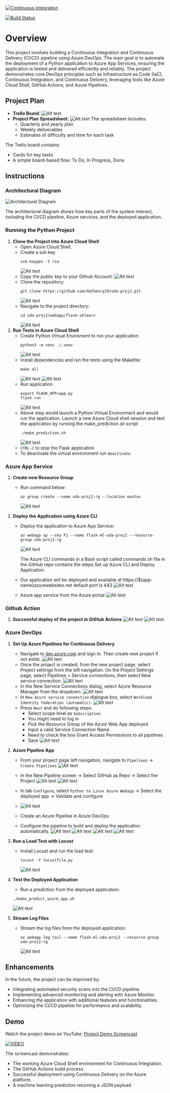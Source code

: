[![Continuous Integration](https://github.com/datkenry29/uda-proj2/actions/workflows/main.yaml/badge.svg)](https://github.com/datkenry29/uda-proj2/actions/workflows/main.yaml)

[![Build Status](https://dev.azure.com/datquoc292001/uda-proj2/_apis/build/status%2Fdatkenry29.uda-proj2?branchName=master)](https://dev.azure.com/datquoc292001/uda-proj2/_build/latest?definitionId=3&branchName=master)

# Overview

This project involves building a Continuous Integration and Continuous Delivery (CI/CD) pipeline using Azure DevOps. The main goal is to automate the deployment of a Python application to Azure App Services, ensuring the application is tested and delivered efficiently and reliably. The project demonstrates core DevOps principles such as Infrastructure as Code (IaC), Continuous Integration, and Continuous Delivery, leveraging tools like Azure Cloud Shell, GitHub Actions, and Azure Pipelines.

## Project Plan

- **Trello Board**:
  ![Alt text](board.png)
- **Project Plan Spreadsheet**:
  ![Alt text](table.png)
  The spreadsheet includes:
  - Quarterly and yearly plan
  - Weekly deliverables
  - Estimates of difficulty and time for each task

The Trello board contains:

- Cards for key tasks
- A simple board-based flow: To Do, In Progress, Done

## Instructions

### Architectural Diagram

![Architectural Diagram](diagram.png)

The architectural diagram shows how key parts of the system interact, including the CI/CD pipeline, Azure services, and the deployed application.

### Running the Python Project

1. **Clone the Project into Azure Cloud Shell**
   - Open Azure Cloud Shell.
   - Create a ssh key
     ```
     ssh-keygen -t rsa
     ```
     ![Alt text](screenshots/image.png)
   - Copy the public key to your Github Account:
     ![Alt text](screenshots/image-1.png)
   - Clone the repository:
     ```
     git clone https://github.com/datkenry29/uda-proj2.git
     ```
     ![Alt text](screenshots/image-2.png)
   - Navigate to the project directory:
     ```
     cd uda-proj2/webapp/flask-sklearn
     ```
     ![Alt text](screenshots/image-3.png)
2. **Run Tests in Azure Cloud Shell**
   - Create Python Virtual Enviroment to run your application
     ```
     python3 -m venv ./.venv
     ```
     ![Alt text](screenshots/image-4.png)
   - Install dependencies and run the tests using the Makefile:
     ```
     make all
     ```
     ![Alt text](screenshots/image-5.png)
     ![Alt text](screenshots/image-6.png)
   - Run application
     ```
     export FLASK_APP=app.py
     flask run
     ```
     ![Alt text](screenshots/image-7.png)
   - Above step would launch a Python Virtual Environment and would run the application. Launch a new Azure Cloud shell session and test the application by running the make_prediction.sh script
     ```
     ./make_prediction.sh
     ```
     ![Alt text](screenshots/image-8.png)
   - `CTRL-C` to stop the Flask application
   - To deactivate the virtual environment run `deactivate`

### Azure App Service

1. **Create new Resource Group**
   - Run command below:
     ```
     az group create --name uda-proj2-rg --location eastus
     ```
     ![Alt text](screenshots/image-9.png)
2. **Deploy the Application using Azure CLI**

   - Deploy the application to Azure App Service:

     ```
     az webapp up --sku F1 --name flask-ml-uda-proj2 --resource-group uda-proj2-rg
     ```

     ![Alt text](screenshots/image-10.png)

     The Azure CLI commands in a Bash script called commands.sh file in the GitHub repo contains the steps Set up Azure CLI and Deploy Application

   - Our application will be deployed and available at https://${app-name}azurewebsites.net default port is 443
     ![Alt text](screenshots/image-11.png)
   - Azure app service from the Azure portal
     ![Alt text](screenshots/image-12.png)

### Github Action

1. **Successful deploy of the project in GitHub Actions**
   ![Alt text](screenshots/image-13.png)
   ![Alt text](screenshots/image-14.png)

### Azure DevOps

1. **Set Up Azure Pipelines for Continuous Delivery**
   - Navigate to [dev.azure.com](dev.azure.com) and sign in. Then create new project if not exitst.
     ![Alt text](screenshots/image-15.png)
   - Once the project is created, from the new project page, select Project settings from the left navigation. On the Project Settings page, select Pipelines > Service connections, then select New service connection.
     ![Alt text](screenshots/image-16.png)
   - In the New Service Connections dialog, select Azure Resource Manager from the dropdown.
     ![Alt text](screenshots/image-17.png)
   - In `New Azure service connection` dialogue box, select `Workload Identity federation (automatic)`.
     ![Alt text](screenshots/image-18.png)
   - Press `Next` and do following steps:
     - Select scope level as `Subscription`
     - You might need to log in
     - Pick the Resource Group of the Azure Web App deployed
     - Input a valid Service Connection Name
     - Need to check the box Grant Access Permissions to all pipelines
     - Save
       ![Alt text](screenshots/image-19.png)
2. **Azure Pipeline App**

   - From your project page left navigation, navigate to `Pipelines` -> `Create Pipelines`
     ![Alt text](screenshots/image-20.png)
   - In the New Pipeline screen -> Select GitHub as Repo -> Select the Project
     ![Alt text](screenshots/image-21.png)
     ![Alt text](screenshots/image-22.png)
   - In tab `Configure`, select `Python to Linux Azure Webapp` -> Select the deployed app -> Validate and configure
   - ![Alt text](screenshots/image-23.png)

   - Create an Azure Pipeline in Azure DevOps.
   - Configure the pipeline to build and deploy the application automatically.
     ![Alt text](screenshots/image-24.png)
     ![Alt text](screenshots/image-25.png)
     ![Alt text](screenshots/image-26.png)
     ![Alt text](screenshots/image-27.png)

3. **Run a Load Test with Locust**

   - Install Locust and run the load test:
     ```
     locust -f locustfile.py
     ```
     ![Alt text](screenshots/image-32.png)

4. **Test the Deployed Application**

   - Run a prediction from the deployed application:

   ```
   ./make_predict_azure_app.sh
   ```

   ![Alt text](screenshots/image-28.png)

5. **Stream Log Files**
   - Stream the log files from the deployed application:
     ```
     az webapp log tail --name flask-ml-uda-proj2 --resource-group uda-proj2-rg
     ```
     ![Alt text](screenshots/image-29.png)

## Enhancements

In the future, the project can be improved by:

- Integrating automated security scans into the CI/CD pipeline.
- Implementing advanced monitoring and alerting with Azure Monitor.
- Enhancing the application with additional features and functionalities.
- Optimizing the CI/CD pipeline for performance and scalability.

## Demo

Watch the project demo on YouTube: [Project Demo Screencast](https://youtu.be/Bps0HkAWS6o)

[![VIDEO](https://img.youtube.com/vi/Bps0HkAWS6o/0.jpg)](https://www.youtube.com/watch?v=Bps0HkAWS6o)

The screencast demonstrates:

- The working Azure Cloud Shell environment for Continuous Integration.
- The GitHub Actions build process.
- Successful deployment using Continuous Delivery on the Azure platform.
- A machine learning prediction returning a JSON payload.
